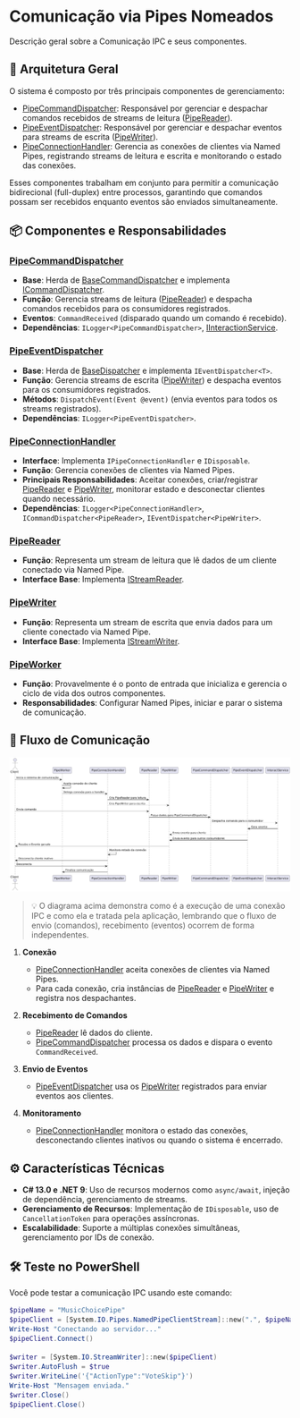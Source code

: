 # Comunicação via Pipes Nomeados 
Descrição geral sobre a Comunicação IPC e seus componentes. 
## 📖 Arquitetura Geral

O sistema é composto por três principais componentes de gerenciamento:

* [PipeCommandDispatcher](/Solution/Nexus.Music.Choice.Worker/PipeHandler/PipeCommandDispatcher.cs): Responsável por gerenciar e despachar comandos recebidos de streams de leitura ([PipeReader](/Solution/Nexus.Music.Choice.Worker/PipeHandler/PipeReader.cs)).
* [PipeEventDispatcher](/Solution/Nexus.Music.Choice.Worker/PipeHandler/PipeEventDispatcher.cs): Responsável por gerenciar e despachar eventos para streams de escrita ([PipeWriter](/Solution/Nexus.Music.Choice.Worker/PipeHandler/PipeWriter.cs)).
* [PipeConnectionHandler](/Solution/Nexus.Music.Choice.Worker/PipeHandler/PipeConnectionHandler.cs): Gerencia as conexões de clientes via Named Pipes, registrando streams de leitura e escrita e monitorando o estado das conexões.

Esses componentes trabalham em conjunto para permitir a comunicação bidirecional (full-duplex) entre processos, garantindo que comandos possam ser recebidos enquanto eventos são enviados simultaneamente.

## 📦 Componentes e Responsabilidades

### [PipeCommandDispatcher](/Solution/Nexus.Music.Choice.Worker/PipeHandler/PipeCommandDispatcher.cs)

* **Base**: Herda de [BaseCommandDispatcher](/Solution/Nexus.Music.Choice.Worker/Base/Dispatcher/BaseCommandDispatcher.cs) e implementa [ICommandDispatcher](/Solution/Nexus.Music.Choice.Worker/Base/Dispatcher/ICommandDispatcher.cs).
* **Função**: Gerencia streams de leitura ([PipeReader](/Solution/Nexus.Music.Choice.Worker/PipeHandler/PipeReader.cs)) e despacha comandos recebidos para os consumidores registrados.
* **Eventos**: `CommandReceived` (disparado quando um comando é recebido).
* **Dependências**: `ILogger<PipeCommandDispatcher>`, [IInteractionService](/Solution/Nexus.Music.Choice.Worker/Interfaces/IInteractionService.cs).

### [PipeEventDispatcher](/Solution/Nexus.Music.Choice.Worker/PipeHandler/PipeEventDispatcher.cs)

* **Base**: Herda de [BaseDispatcher](/Solution/Nexus.Music.Choice.Worker/Base/Dispatcher/BaseDispatcher.cs) e implementa `IEventDispatcher<T>`.
* **Função**: Gerencia streams de escrita ([PipeWriter](/Solution/Nexus.Music.Choice.Worker/PipeHandler/PipeWriter.cs)) e despacha eventos para os consumidores registrados.
* **Métodos**: `DispatchEvent(Event @event)` (envia eventos para todos os streams registrados).
* **Dependências**: `ILogger<PipeEventDispatcher>`.

### [PipeConnectionHandler](/Solution/Nexus.Music.Choice.Worker/PipeHandler/PipeConnectionHandler.cs)

* **Interface**: Implementa `IPipeConnectionHandler` e `IDisposable`.
* **Função**: Gerencia conexões de clientes via Named Pipes.
* **Principais Responsabilidades**: Aceitar conexões, criar/registrar [PipeReader](/Solution/Nexus.Music.Choice.Worker/PipeHandler/PipeReader.cs) e [PipeWriter](/Solution/Nexus.Music.Choice.Worker/PipeHandler/PipeWriter.cs), monitorar estado e desconectar clientes quando necessário.
* **Dependências**: `ILogger<PipeConnectionHandler>`, `ICommandDispatcher<PipeReader>`, `IEventDispatcher<PipeWriter>`.

### [PipeReader](/Solution/Nexus.Music.Choice.Worker/PipeHandler/PipeReader.cs)

* **Função**: Representa um stream de leitura que lê dados de um cliente conectado via Named Pipe.
* **Interface Base**: Implementa [IStreamReader](/Solution/Nexus.Music.Choice.Worker/Interfaces/IStream.cs).

### [PipeWriter](/Solution/Nexus.Music.Choice.Worker/PipeHandler/PipeWriter.cs)

* **Função**: Representa um stream de escrita que envia dados para um cliente conectado via Named Pipe.
* **Interface Base**: Implementa [IStreamWriter](/Solution/Nexus.Music.Choice.Worker/Interfaces/IStream.cs).

### [PipeWorker](/Solution/Nexus.Music.Choice.Worker/PipeHandler/PipeWorker.cs)

* **Função**: Provavelmente é o ponto de entrada que inicializa e gerencia o ciclo de vida dos outros componentes.
* **Responsabilidades**: Configurar Named Pipes, iniciar e parar o sistema de comunicação.

## 🔄 Fluxo de Comunicação

![image](ipc_connection_sequence.png)

> 💡 O diagrama acima demonstra como é a execução de uma conexão IPC e como ela e tratada pela aplicação, lembrando que o fluxo de envio (comandos), recebimento (eventos) ocorrem de forma independentes. 

1. **Conexão**

   * [PipeConnectionHandler](/Solution/Nexus.Music.Choice.Worker/PipeHandler/PipeConnectionHandler.cs) aceita conexões de clientes via Named Pipes.
   * Para cada conexão, cria instâncias de [PipeReader](/Solution/Nexus.Music.Choice.Worker/PipeHandler/PipeReader.cs) e [PipeWriter](/Solution/Nexus.Music.Choice.Worker/PipeHandler/PipeWriter.cs) e registra nos despachantes.

2. **Recebimento de Comandos**

   * [PipeReader](/Solution/Nexus.Music.Choice.Worker/PipeHandler/PipeReader.cs) lê dados do cliente.
   * [PipeCommandDispatcher](/Solution/Nexus.Music.Choice.Worker/PipeHandler/PipeCommandDispatcher.cs) processa os dados e dispara o evento `CommandReceived`.

3. **Envio de Eventos**

   * [PipeEventDispatcher](/Solution/Nexus.Music.Choice.Worker/PipeHandler/PipeEventDispatcher.cs) usa os [PipeWriter](/Solution/Nexus.Music.Choice.Worker/PipeHandler/PipeWriter.cs) registrados para enviar eventos aos clientes.

4. **Monitoramento**

   * [PipeConnectionHandler](/Solution/Nexus.Music.Choice.Worker/PipeHandler/PipeConnectionHandler.cs) monitora o estado das conexões, desconectando clientes inativos ou quando o sistema é encerrado.

## ⚙️ Características Técnicas

* **C# 13.0 e .NET 9**: Uso de recursos modernos como `async/await`, injeção de dependência, gerenciamento de streams.
* **Gerenciamento de Recursos**: Implementação de `IDisposable`, uso de `CancellationToken` para operações assíncronas.
* **Escalabilidade**: Suporte a múltiplas conexões simultâneas, gerenciamento por IDs de conexão.

## 🛠️ Teste no PowerShell

Você pode testar a comunicação IPC usando este comando:

```powershell
$pipeName = "MusicChoicePipe"
$pipeClient = [System.IO.Pipes.NamedPipeClientStream]::new(".", $pipeName, [System.IO.Pipes.PipeDirection]::Out)
Write-Host "Conectando ao servidor..."
$pipeClient.Connect()

$writer = [System.IO.StreamWriter]::new($pipeClient)
$writer.AutoFlush = $true
$writer.WriteLine('{"ActionType":"VoteSkip"}')
Write-Host "Mensagem enviada."
$writer.Close()
$pipeClient.Close()
```
